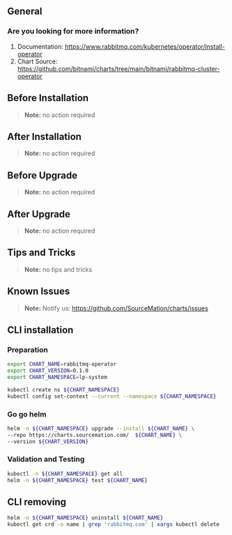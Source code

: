 ## General

### Are you looking for more information?

1. Documentation: https://www.rabbitmq.com/kubernetes/operator/install-operator
2. Chart Source: https://github.com/bitnami/charts/tree/main/bitnami/rabbitmq-cluster-operator

## Before Installation

> **Note:**
> no action required

## After Installation

> **Note:**
> no action required

## Before Upgrade

> **Note:**
> no action required

## After Upgrade

> **Note:**
> no action required

## Tips and Tricks

> **Note:**
> no tips and tricks

## Known Issues

> **Note:**
> Notify us: https://github.com/SourceMation/charts/issues

## CLI installation

### Preparation

```bash
export CHART_NAME=rabbitmq-operator
export CHART_VERSION=0.1.0
export CHART_NAMESPACE=lp-system

kubectl create ns ${CHART_NAMESPACE}
kubectl config set-context --current --namespace ${CHART_NAMESPACE}
```

### Go go helm

```bash
helm -n ${CHART_NAMESPACE} upgrade --install ${CHART_NAME} \
--repo https://charts.sourcemation.com/  ${CHART_NAME} \
--version ${CHART_VERSION}
```

### Validation and Testing

```bash
kubectl -n ${CHART_NAMESPACE} get all
helm -n ${CHART_NAMESPACE} test ${CHART_NAME}
```

## CLI removing

```bash
helm -n ${CHART_NAMESPACE} uninstall ${CHART_NAME}
kubectl get crd -o name | grep 'rabbitmq.com' | xargs kubectl delete
```
